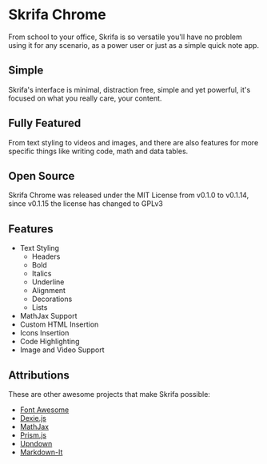 # Skrifa Chrome
From school to your office, Skrifa is so versatile you'll have no problem using it for any scenario, as a power user or just as a simple quick note app.

## Simple
Skrifa's interface is minimal, distraction free, simple and yet powerful, it's focused on what you really care, your content.

## Fully Featured
From text styling to videos and images, and there are also features for more specific things like writing code, math and data tables.

## Open Source
Skrifa Chrome was released under the MIT License from v0.1.0 to v0.1.14, since v0.1.15 the license has changed to GPLv3

## Features
  * Text Styling
    * Headers
    * Bold
    * Italics
    * Underline
    * Alignment
    * Decorations
    * Lists
  * MathJax Support
  * Custom HTML Insertion
  * Icons Insertion
  * Code Highlighting
  * Image and Video Support

## Attributions
These are other awesome projects that make Skrifa possible:
* [Font Awesome](http://fortawesome.github.io/Font-Awesome/)
* [Dexie.js](http://dexie.org/)
* [MathJax](https://www.mathjax.org/)
* [Prism.js](http://prismjs.com/)
* [Upndown](http://upndown.netgusto.com/)
* [Markdown-It](https://github.com/markdown-it/markdown-it)
